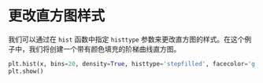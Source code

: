 # 更改直方图样式

我们可以通过在 `hist` 函数中指定 `histtype` 参数来更改直方图的样式。在这个例子中，我们将创建一个带有颜色填充的阶梯曲线直方图。

```python
plt.hist(x, bins=20, density=True, histtype='stepfilled', facecolor='g', alpha=0.75)
plt.show()
```
